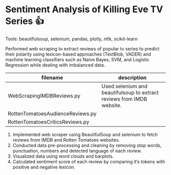 # Sentiment Analysis of Killing Eve TV Series :thumbsup:

Tools: beautifulsoup, selenium, pandas, plotly, nltk, scikit-learn

Performed web scraping to extract reviews of popular tv series to predict their polarity using lexicon-based approaches (TextBlob, VADER) and machine learning classifiers such as Naive Bayes, SVM, and Logistic Regression while dealing with imbalanced data. 


filename | description
------------ | -------------
WebScrapingIMDBReviews.py | Used selenium and beautifulsoup to extract reviews from IMDB website. 
RottenTomatoesAudienceReviews.py | 
RottenTomatoesCriticsReviews.py | 


1. Implemented web scraper using BeautifulSoup and selenium to fetch reviews from IMDB and Rotten Tomatoes websites. 
2. Conducted data pre-processing and cleaning by removing stop words, punctuation, numbers and detected language of each review.
3. Visualized data using word clouds and barplots.
4. Calculated sentiment score of each review by comparing it’s tokens with positive and negative lexicon. 
